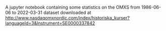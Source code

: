 A jupyter notebook containing some statistics on the OMXS from 1986-06-06 to 2022-03-31 dataset downloaded at http://www.nasdaqomxnordic.com/index/historiska_kurser?languageId=3&Instrument=SE0000337842
